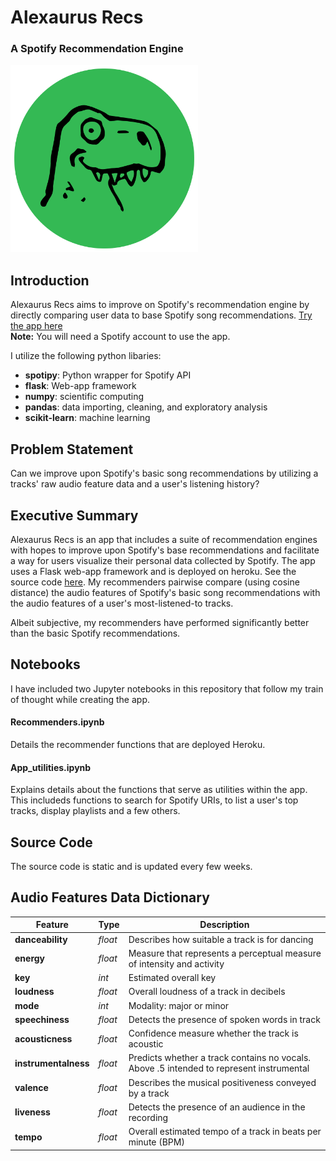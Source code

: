 # Alexaurus Recs
### A Spotify Recommendation Engine


<img src="./assets/noun_Dinosaur_3146844.png" alt="green dinosaur" height ="300" width="300"/>



## Introduction
Alexaurus Recs aims to improve on Spotify's recommendation engine by directly comparing user data to base Spotify song recommendations. [Try the app here](https://alexaurusrecs.herokuapp.com/)
<br>
**Note:** You will need a Spotify account to use the app. 


I utilize the following python libaries:

- **spotipy**: Python wrapper for Spotify API
- **flask**: Web-app framework
- **numpy**: scientific computing
- **pandas**: data importing, cleaning, and exploratory analysis
- **scikit-learn**: machine learning


## Problem Statement

Can we improve upon Spotify's basic song recommendations by utilizing a tracks' raw audio feature data and a user's listening history?


## Executive Summary

Alexaurus Recs is an app that includes a suite of recommendation engines with hopes to improve upon Spotify's base recommendations and facilitate a way for users visualize their personal data collected by Spotify. The app uses a Flask web-app framework and is deployed on heroku. See the source code [here](https://github.com/alexfioto/Spotify-Recommender/tree/main/App%20Source%20Code). My recommenders pairwise compare (using cosine distance) the audio features of  Spotify's basic song recommendations with the audio features of a user's most-listened-to tracks. 

Albeit subjective, my recommenders have performed significantly better than the basic Spotify recommendations. 


## Notebooks
I have included two Jupyter notebooks in this repository that follow my train of thought while creating the app. 

#### Recommenders.ipynb 
Details the recommender functions that are deployed Heroku. 

#### App_utilities.ipynb
Explains details about the functions that serve as utilities within the app. This includeds functions to search for Spotify URIs, to list a user's top tracks, display playlists and a few others.

## Source Code
The source code is static and is updated every few weeks.


## Audio Features Data Dictionary

|Feature|Type|Description|
|---|---|---|
|**danceability**|*float*|Describes how suitable a track is for dancing|
|**energy**|*float*|Measure that represents a perceptual measure of intensity and activity|
|**key**|*int*|Estimated overall key|
|**loudness**|*float*|Overall loudness of a track in decibels|
|**mode**|*int*|Modality: major or minor|
|**speechiness**|*float*|Detects the presence of spoken words in track|
|**acousticness**|*float*|Confidence measure whether the track is acoustic|
|**instrumentalness**|*float*|Predicts whether a track contains no vocals. Above .5 intended to represent instrumental|
|**valence**|*float*|Describes the musical positiveness conveyed by a track|
|**liveness**|*float*|Detects the presence of an audience in the recording|
|**tempo**|*float*|Overall estimated tempo of a track in beats per minute (BPM)|

